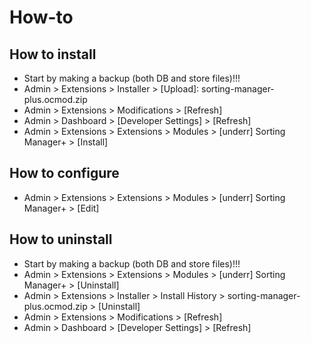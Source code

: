 # How-to

## How to install
* Start by making a backup (both DB and store files)!!!
* Admin > Extensions > Installer > [Upload]: sorting-manager-plus.ocmod.zip
* Admin > Extensions > Modifications > [Refresh]
* Admin > Dashboard > [Developer Settings] > [Refresh]
* Admin > Extensions > Extensions > Modules > [underr] Sorting Manager+ > [Install]

## How to configure
* Admin > Extensions > Extensions > Modules > [underr] Sorting Manager+ > [Edit]

## How to uninstall
* Start by making a backup (both DB and store files)!!!
* Admin > Extensions > Extensions > Modules > [underr] Sorting Manager+ > [Uninstall]
* Admin > Extensions > Installer > Install History > sorting-manager-plus.ocmod.zip > [Uninstall]
* Admin > Extensions > Modifications > [Refresh]
* Admin > Dashboard > [Developer Settings] > [Refresh]
